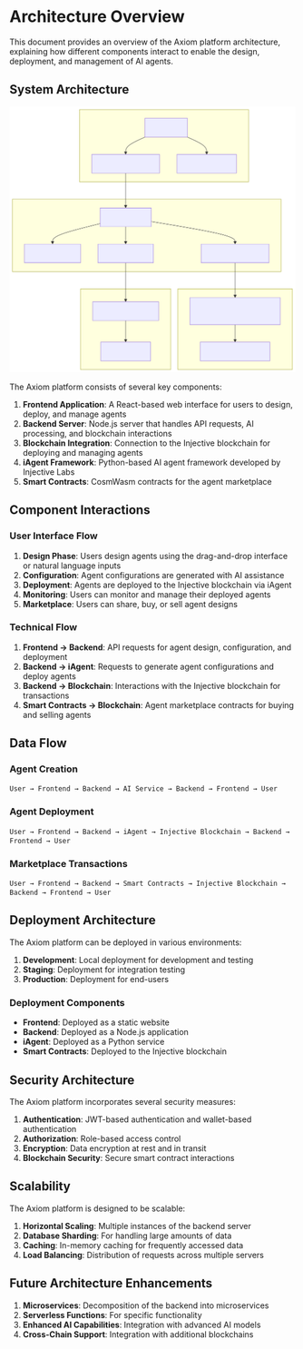 # Architecture Overview

This document provides an overview of the Axiom platform architecture, explaining how different components interact to enable the design, deployment, and management of AI agents.

## System Architecture

![Architecture Diagram](../../frontend/src/assets/arch.svg)

The Axiom platform consists of several key components:

1. **Frontend Application**: A React-based web interface for users to design, deploy, and manage agents
2. **Backend Server**: Node.js server that handles API requests, AI processing, and blockchain interactions
3. **Blockchain Integration**: Connection to the Injective blockchain for deploying and managing agents
4. **iAgent Framework**: Python-based AI agent framework developed by Injective Labs
5. **Smart Contracts**: CosmWasm contracts for the agent marketplace

## Component Interactions

### User Interface Flow

1. **Design Phase**: Users design agents using the drag-and-drop interface or natural language inputs
2. **Configuration**: Agent configurations are generated with AI assistance
3. **Deployment**: Agents are deployed to the Injective blockchain via iAgent
4. **Monitoring**: Users can monitor and manage their deployed agents
5. **Marketplace**: Users can share, buy, or sell agent designs

### Technical Flow

1. **Frontend → Backend**: API requests for agent design, configuration, and deployment
2. **Backend → iAgent**: Requests to generate agent configurations and deploy agents
3. **Backend → Blockchain**: Interactions with the Injective blockchain for transactions
4. **Smart Contracts → Blockchain**: Agent marketplace contracts for buying and selling agents

## Data Flow

### Agent Creation

```
User → Frontend → Backend → AI Service → Backend → Frontend → User
```

### Agent Deployment

```
User → Frontend → Backend → iAgent → Injective Blockchain → Backend → Frontend → User
```

### Marketplace Transactions

```
User → Frontend → Backend → Smart Contracts → Injective Blockchain → Backend → Frontend → User
```

## Deployment Architecture

The Axiom platform can be deployed in various environments:

1. **Development**: Local deployment for development and testing
2. **Staging**: Deployment for integration testing
3. **Production**: Deployment for end-users

### Deployment Components

- **Frontend**: Deployed as a static website
- **Backend**: Deployed as a Node.js application
- **iAgent**: Deployed as a Python service
- **Smart Contracts**: Deployed to the Injective blockchain

## Security Architecture

The Axiom platform incorporates several security measures:

1. **Authentication**: JWT-based authentication and wallet-based authentication
2. **Authorization**: Role-based access control
3. **Encryption**: Data encryption at rest and in transit
4. **Blockchain Security**: Secure smart contract interactions

## Scalability

The Axiom platform is designed to be scalable:

1. **Horizontal Scaling**: Multiple instances of the backend server
2. **Database Sharding**: For handling large amounts of data
3. **Caching**: In-memory caching for frequently accessed data
4. **Load Balancing**: Distribution of requests across multiple servers

## Future Architecture Enhancements

1. **Microservices**: Decomposition of the backend into microservices
2. **Serverless Functions**: For specific functionality
3. **Enhanced AI Capabilities**: Integration with advanced AI models
4. **Cross-Chain Support**: Integration with additional blockchains 